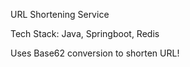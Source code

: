 URL Shortening Service

Tech Stack: Java, Springboot, Redis

Uses Base62 conversion to shorten URL!
